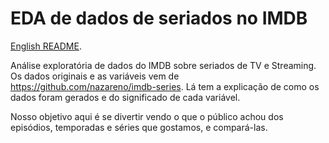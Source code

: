 # EDA de dados de seriados no IMDB

[English README](./README.md).

Análise exploratória de dados do IMDB sobre seriados de TV e Streaming. Os dados originais e as variáveis vem de https://github.com/nazareno/imdb-series. Lá tem a explicação de como os dados foram gerados e do significado de cada variável. 

Nosso objetivo aqui é se divertir vendo o que o público achou dos episódios, temporadas e séries que gostamos, e compará-las. 
